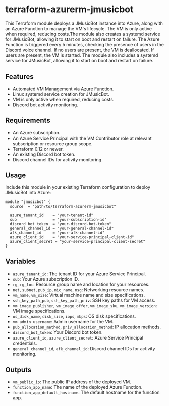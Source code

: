 # terraform-azurerm-jmusicbot

This Terraform module deploys a JMusicBot instance into Azure, along with an Azure Function to manage the VM's lifecycle. The VM is only active when required, reducing costs.The module also creates a systemd service for JMusicBot, allowing it to start on boot and restart on failure. The Azure Function is triggered every 5 minutes, checking the presence of users in the Discord voice channel. If no users are present, the VM is deallocated. If users are present, the VM is started. The module also includes a systemd service for JMusicBot, allowing it to start on boot and restart on failure. 

## Features
- Automated VM Management via Azure Function.
- Linux systemd service creation for JMusicBot.
- VM is only active when required, reducing costs.
- Discord bot activity monitoring.

## Requirements
- An Azure subscription.
- An Azure Service Principal with the VM Contributor role at relevant subscription or resource group scope.
- Terraform 0.12 or newer.
- An existing Discord bot token.
- Discord channel IDs for activity monitoring.

## Usage
Include this module in your existing Terraform configuration to deploy JMusicBot into Azure:

```hcl
module "jmusicbot" {
  source  = "path/to/terraform-azurerm-jmusicbot"

  azure_tenant_id    = "your-tenant-id"
  sub                = "your-subscription-id"
  discord_bot_token  = "your-discord-bot-token"
  general_channel_id = "your-general-channel-id"
  afk_channel_id     = "your-afk-channel-id"
  azure_client_id    = "your-service-principal-client-id"
  azure_client_secret = "your-service-principal-client-secret"
}
```

Variables
---------

-   `azure_tenant_id`: The tenant ID for your Azure Service Principal.
-   `sub`: Your Azure subscription ID.
-   `rg`, `rg_loc`: Resource group name and location for your resources.
-   `net`, `subnet`, `pub_ip`, `nic_name`, `nsg`: Networking resource names.
-   `vm_name`, `vm_size`: Virtual machine name and size specifications.
-   `ssh_key_path_pub`, `ssh_key_path_priv`: SSH key paths for VM access.
-   `vm_image_publisher`, `vm_image_offer`, `vm_image_sku`, `vm_image_version`: VM image specifications.
-   `os_disk_name`, `disk_size`, `iops`, `mbps`: OS disk specifications.
-   `vm_admin_username`: Admin username for the VM.
-   `pub_allocation_method`, `priv_allocation_method`: IP allocation methods.
-   `discord_bot_token`: Your Discord bot token.
-   `azure_client_id`, `azure_client_secret`: Azure Service Principal credentials.
-   `general_channel_id`, `afk_channel_id`: Discord channel IDs for activity monitoring.

Outputs
-------

-   `vm_public_ip`: The public IP address of the deployed VM.
-   `function_app_name`: The name of the deployed Azure Function.
-   `function_app_default_hostname`: The default hostname for the function app.